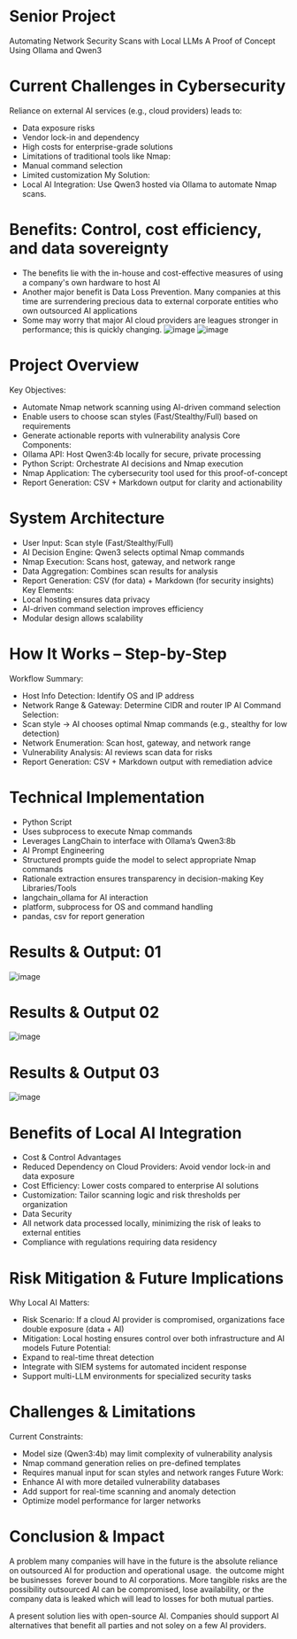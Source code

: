 # Senior Project

Automating Network Security Scans with Local LLMs
A Proof of Concept Using Ollama and Qwen3

# Current Challenges in Cybersecurity
Reliance on external AI services (e.g., cloud providers) leads to:
- Data exposure risks
- Vendor lock-in and dependency
- High costs for enterprise-grade solutions
- Limitations of traditional tools like Nmap:
- Manual command selection
- Limited customization
My Solution:
- Local AI Integration: Use Qwen3 hosted via Ollama to automate Nmap scans.

# Benefits: Control, cost efficiency, and data sovereignty
- The benefits lie with the in-house and cost-effective measures of using a company's own hardware to host AI
- Another major benefit is Data Loss Prevention. Many companies at this time are surrendering precious data to external corporate entities who own outsourced AI applications
- Some may worry that major AI cloud providers are leagues stronger in performance; this is quickly changing.
![image](https://github.com/user-attachments/assets/1fe5c7ad-3f06-4fde-944b-766dca166770)
![image](https://github.com/user-attachments/assets/0187256d-f095-41e6-84f4-7006d809ed1f)

# Project Overview
Key Objectives:
- Automate Nmap network scanning using AI-driven command selection
- Enable users to choose scan styles (Fast/Stealthy/Full) based on requirements
- Generate actionable reports with vulnerability analysis
Core Components:
- Ollama API: Host Qwen3:4b locally for secure, private processing
- Python Script: Orchestrate AI decisions and Nmap execution
- Nmap Application: The cybersecurity tool used for this proof-of-concept
- Report Generation: CSV + Markdown output for clarity and actionability

# System Architecture
- User Input: Scan style (Fast/Stealthy/Full)
- AI Decision Engine: Qwen3 selects optimal Nmap commands
- Nmap Execution: Scans host, gateway, and network range
- Data Aggregation: Combines scan results for analysis
- Report Generation: CSV (for data) + Markdown (for security insights)
Key Elements:
- Local hosting ensures data privacy
- AI-driven command selection improves efficiency
- Modular design allows scalability

# How It Works – Step-by-Step
Workflow Summary:
- Host Info Detection: Identify OS and IP address
- Network Range & Gateway: Determine CIDR and router IP
AI Command Selection:
- Scan style → AI chooses optimal Nmap commands (e.g., stealthy for low detection)
- Network Enumeration: Scan host, gateway, and network range
- Vulnerability Analysis: AI reviews scan data for risks
- Report Generation: CSV + Markdown output with remediation advice

# Technical Implementation
-  Python Script
-  Uses subprocess to execute Nmap commands
-  Leverages LangChain to interface with Ollama’s Qwen3:8b
-  AI Prompt Engineering
-  Structured prompts guide the model to select appropriate Nmap commands
-  Rationale extraction ensures transparency in decision-making
  Key Libraries/Tools
- langchain_ollama for AI interaction
- platform, subprocess for OS and command handling
- pandas, csv for report generation

# Results & Output: 01
![image](https://github.com/user-attachments/assets/5b599ae8-0631-4e46-9f9c-4a2cd10c7cdf)

# Results & Output 02
![image](https://github.com/user-attachments/assets/95d23f74-cfa9-4c51-af7c-9f4b61a1068f)

# Results & Output 03
![image](https://github.com/user-attachments/assets/1dbac805-e670-45de-a031-e885e4be3e74)

# Benefits of Local AI Integration
- Cost & Control Advantages
- Reduced Dependency on Cloud Providers: Avoid vendor lock-in and data exposure
- Cost Efficiency: Lower costs compared to enterprise AI solutions
- Customization: Tailor scanning logic and risk thresholds per organization
- Data Security
- All network data processed locally, minimizing the risk of leaks to external entities
- Compliance with regulations requiring data residency

# Risk Mitigation & Future Implications
Why Local AI Matters:
- Risk Scenario: If a cloud AI provider is compromised, organizations face double exposure (data + AI)
- Mitigation: Local hosting ensures control over both infrastructure and AI models
Future Potential:
- Expand to real-time threat detection
- Integrate with SIEM systems for automated incident response
- Support multi-LLM environments for specialized security tasks

# Challenges & Limitations
Current Constraints:
- Model size (Qwen3:4b) may limit complexity of vulnerability analysis
- Nmap command generation relies on pre-defined templates
- Requires manual input for scan styles and network ranges
Future Work:
- Enhance AI with more detailed vulnerability databases
- Add support for real-time scanning and anomaly detection
- Optimize model performance for larger networks

# Conclusion & Impact
A problem many companies will have in the future is the absolute reliance on outsourced AI for production and operational usage.  the outcome might be businesses  forever bound to AI corporations. More tangible risks are the possibility outsourced AI can be compromised, lose availability, or the company data is leaked which will lead to losses for both mutual parties.

A present solution lies with open-source AI. Companies should support AI alternatives that benefit all parties and not soley on a few AI providers.
